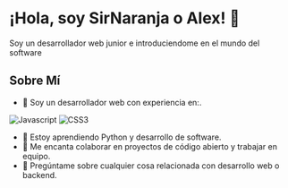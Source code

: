 # ¡Hola, soy SirNaranja o Alex! 👋

Soy un desarrollador web junior e introduciendome en el mundo del software

## Sobre Mí


- 💼 Soy un desarrollador web con experiencia en:.

![Javascript](https://img.shields.io/badge/JavaScript-323330?style=for-the-badge&logo=javascript&logoColor=F7DF1E)
![CSS3](https://img.shields.io/badge/CSS3-1572B6?style=for-the-badge&logo=css3&logoColor=white)

- 🌱 Estoy aprendiendo Python y desarrollo de software.
- 👯 Me encanta colaborar en proyectos de código abierto y trabajar en equipo.
- 💬 Pregúntame sobre cualquier cosa relacionada con desarrollo web o backend.

